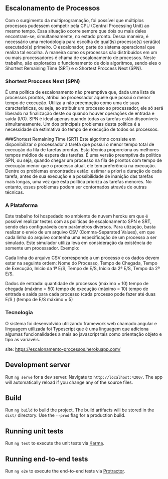 ## Escalonamento de Processos

Com o surgimento da multiprogramação, foi possível que múltiplos processos pudessem competir pela CPU (Central Processing Unit) ao mesmo tempo. Essa situação ocorre sempre que dois ou mais deles encontram-se, simultaneamente, no estado pronto. Dessa maneira, é necessário uma metodologia para escolha de qual(is) processo(s) será(ão) executado(s) primeiro. O escalonador, parte do sistema operacional que realiza tal escolha. A maneira como os processos são distribuídos em um ou mais processadores é chama de escalonamento de processos. Neste trabalho, são explorados o funcionamento de dois algoritmos, sendo eles o Shortest Remaining Time (SRT) e o Shortest Proccess Next (SPN).

### Shortest Proccess Next (SPN)
É uma política de escalonamento não preemptiva que, dada uma lista de processos prontos, atribui ao processador aquele que possui o menor tempo de execução. Utiliza a não preempção como uma de suas características, ou seja, ao atribuir um processo ao processador, ele só será liberado na finalização deste ou quando houver operações de entrada e saída (I/O). SPN é ideal apenas quando todas as tarefas estão disponíveis simultaneamente. Um dos principais problemas desta política é a necessidade da estimativa do tempo de execução de todos os processos.

###Shortest Remaining Time (SRT)
Este algoritmo consiste em disponibilizar o processador à tarefa que possui o menor tempo total de execução da fila de tarefas prontas. Esta técnica proporciona os melhores tempos médios de espera das tarefas. É uma versão preemptiva da política SPN, ou seja, quando chegar um processo na fila de prontos com tempo de execução menor que o processo atual, ele tem preferência na execução. Dentre os problemas encontrados estão: estimar a priori a
duração de cada tarefa, antes de sua execução e a possibilidade de inanição das tarefas mais longas, uma vez que esta política prioriza as tarefas menores. No entanto, esses problemas podem ser contornados através de outras técnicas.

### A Plataforma

Este trabalho foi hospedado no ambiente de nuvem heroku em que é possível realizar testes com as políticas de escalonamento SPN e SRT, sendo elas configuráveis com parâmetros diversos. Para utização, basta realizar o envio de um arquivo CSV (Comma-Separated Values), em que cada linha do arquivo contenha uma especificação de um processo a ser simulado. Este simulador utiliza leva em consideração da existência de somente um processador.
Exemplo: 

Cada linha do arquivo CSV corresponde a um processo e os dados devem estar na seguinte ordem: Nome do Processo,	Tempo de Chegada,	Tempo de Execução,	Inicio da 1ª E/S,	Tempo de E/S, Inicio da 2ª E/S,	Tempo da 2ª E/S.

Dados de entrada: quantidade de processos (máximo = 10)
tempo de chegada (máximo = 50)
tempo de execução (máximo = 10)
tempo de entrada e saída para cada processo (cada processo pode fazer até
duas E/S ) (tempo de E/S máximo = 5)

### Tecnologia
O sistema foi desenvolvido utilizando framework web chamado angular e linguagem utilizada foi Typescript que é uma linguagem que adiciona algumas funcionalidades a mais ao javascript tais como orientação objeto e tipo as variavéis.


site: https://escalonamento-processos.herokuapp.com/

## Development server

Run `ng serve` for a dev server. Navigate to `http://localhost:4200/`. The app will automatically reload if you change any of the source files.

## Build

Run `ng build` to build the project. The build artifacts will be stored in the `dist/` directory. Use the `--prod` flag for a production build.

## Running unit tests

Run `ng test` to execute the unit tests via [Karma](https://karma-runner.github.io).

## Running end-to-end tests

Run `ng e2e` to execute the end-to-end tests via [Protractor](http://www.protractortest.org/).
